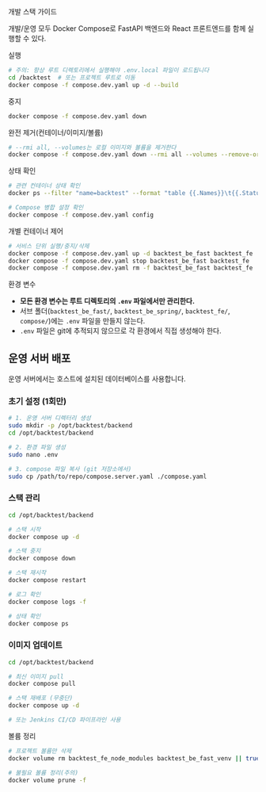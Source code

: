 개발 스택 가이드

개발/운영 모두 Docker Compose로 FastAPI 백엔드와 React 프론트엔드를 함께 실행할 수 있다.

실행
```bash
# 주의: 항상 루트 디렉토리에서 실행해야 .env.local 파일이 로드됩니다
cd /backtest  # 또는 프로젝트 루트로 이동
docker compose -f compose.dev.yaml up -d --build
```

중지
```bash
docker compose -f compose.dev.yaml down
```

완전 제거(컨테이너/이미지/볼륨)
```bash
# --rmi all, --volumes는 로컬 이미지와 볼륨을 제거한다
docker compose -f compose.dev.yaml down --rmi all --volumes --remove-orphans
```

상태 확인
```bash
# 관련 컨테이너 상태 확인
docker ps --filter "name=backtest" --format "table {{.Names}}\t{{.Status}}"

# Compose 병합 설정 확인
docker compose -f compose.dev.yaml config
```

개별 컨테이너 제어
```bash
# 서비스 단위 실행/중지/삭제
docker compose -f compose.dev.yaml up -d backtest_be_fast backtest_fe
docker compose -f compose.dev.yaml stop backtest_be_fast backtest_fe
docker compose -f compose.dev.yaml rm -f backtest_be_fast backtest_fe
```

환경 변수
- **모든 환경 변수는 루트 디렉토리의 `.env` 파일에서만 관리한다.**
- 서브 폴더(`backtest_be_fast/`, `backtest_be_spring/`, `backtest_fe/`, `compose/`)에는 `.env` 파일을 만들지 않는다.
- `.env` 파일은 git에 추적되지 않으므로 각 환경에서 직접 생성해야 한다.

## 운영 서버 배포

운영 서버에서는 호스트에 설치된 데이터베이스를 사용합니다.

### 초기 설정 (1회만)

```bash
# 1. 운영 서버 디렉터리 생성
sudo mkdir -p /opt/backtest/backend
cd /opt/backtest/backend

# 2. 환경 파일 생성
sudo nano .env

# 3. compose 파일 복사 (git 저장소에서)
sudo cp /path/to/repo/compose.server.yaml ./compose.yaml
```

### 스택 관리

```bash
cd /opt/backtest/backend

# 스택 시작
docker compose up -d

# 스택 중지
docker compose down

# 스택 재시작
docker compose restart

# 로그 확인
docker compose logs -f

# 상태 확인
docker compose ps
```

### 이미지 업데이트

```bash
cd /opt/backtest/backend

# 최신 이미지 pull
docker compose pull

# 스택 재배포 (무중단)
docker compose up -d

# 또는 Jenkins CI/CD 파이프라인 사용
```

볼륨 정리
```bash
# 프로젝트 볼륨만 삭제
docker volume rm backtest_fe_node_modules backtest_be_fast_venv || true

# 불필요 볼륨 정리(주의)
docker volume prune -f
```
